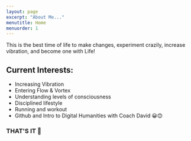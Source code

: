 ```yaml
---
layout: page
excerpt: "About Me..."
menutitle: Home
menuorder: 1
---
```


This is the best time of life to make changes, experiment crazily, increase vibration, and become one with Life!
## Current Interests:

- Increasing Vibration
- Entering Flow & Vortex
- Understanding levels of consciousness
- Disciplined lifestyle
- Running and workout
- Github and Intro to Digital Humanities with Coach David 😀😊



### **THAT'S IT 🤩**
